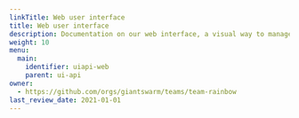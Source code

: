 ```yaml
---
linkTitle: Web user interface
title: Web user interface
description: Documentation on our web interface, a visual way to manage workload clusters, create key pairs and more.
weight: 10
menu:
  main:
    identifier: uiapi-web
    parent: ui-api
owner:
  - https://github.com/orgs/giantswarm/teams/team-rainbow
last_review_date: 2021-01-01
---
```

